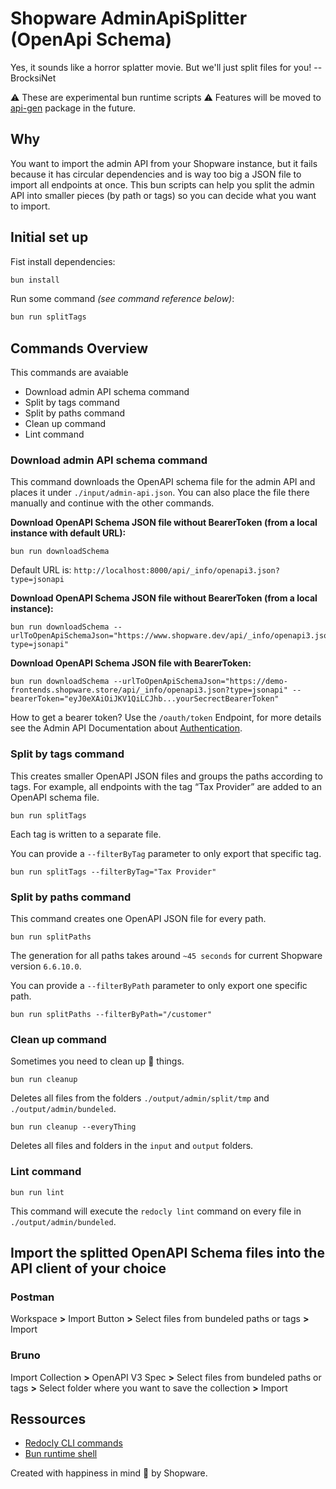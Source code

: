 # Shopware AdminApiSplitter (OpenApi Schema)

Yes, it sounds like a horror splatter movie. But we'll just split files for you! -- BrocksiNet

⚠️ These are experimental bun runtime scripts ⚠️ Features will be moved to [api-gen](https://github.com/shopware/frontends/tree/main/packages/api-gen) package in the future.

## Why

You want to import the admin API from your Shopware instance, but it fails because it has circular dependencies and is way too big a JSON file to import all endpoints at once. This bun scripts can help you split the admin API into smaller pieces (by path or tags) so you can decide what you want to import.

## Initial set up

Fist install dependencies:

```bash
bun install
```

Run some command _(see command reference below)_:

```bash
bun run splitTags
```

## Commands Overview

This commands are avaiable

- Download admin API schema command
- Split by tags command
- Split by paths command
- Clean up command
- Lint command

### Download admin API schema command

This command downloads the OpenAPI schema file for the admin API and places it under `./input/admin-api.json`. You can also place the file there manually and continue with the other commands.

**Download OpenAPI Schema JSON file without BearerToken (from a local instance with default URL):**

```shell
bun run downloadSchema
```

Default URL is: `http://localhost:8000/api/_info/openapi3.json?type=jsonapi`

**Download OpenAPI Schema JSON file without BearerToken (from a local instance):**

```shell
bun run downloadSchema --urlToOpenApiSchemaJson="https://www.shopware.dev/api/_info/openapi3.json?type=jsonapi"
```

**Download OpenAPI Schema JSON file with BearerToken:**

```shell
bun run downloadSchema --urlToOpenApiSchemaJson="https://demo-frontends.shopware.store/api/_info/openapi3.json?type=jsonapi" --bearerToken="eyJ0eXAiOiJKV1QiLCJhb...yourSecrectBearerToken"
```

How to get a bearer token? Use the `/oauth/token` Endpoint, for more details see the Admin API Documentation about [Authentication](https://shopware.stoplight.io/docs/admin-api/authentication).

### Split by tags command

This creates smaller OpenAPI JSON files and groups the paths according to tags. For example, all endpoints with the tag “Tax Provider” are added to an OpenAPI schema file.

```shell
bun run splitTags
```

Each tag is written to a separate file.

You can provide a `--filterByTag` parameter to only export that specific tag.

```shell
bun run splitTags --filterByTag="Tax Provider"
```

### Split by paths command

This command creates one OpenAPI JSON file for every path.

```shell
bun run splitPaths
```

The generation for all paths takes around `~45 seconds` for current Shopware version `6.6.10.0`.

You can provide a `--filterByPath` parameter to only export one specific path.

```shell
bun run splitPaths --filterByPath="/customer"
```

### Clean up command

Sometimes you need to clean up 🧼 things.

```shell
bun run cleanup
```

Deletes all files from the folders `./output/admin/split/tmp` and `./output/admin/bundeled`.

```shell
bun run cleanup --everyThing
```

Deletes all files and folders in the `input` and `output` folders.

### Lint command

```shell
bun run lint
```

This command will execute the `redocly lint` command on every file in `./output/admin/bundeled`.

## Import the splitted OpenAPI Schema files into the API client of your choice

### Postman

Workspace **>** Import Button **>** Select files from bundeled paths or tags **>** Import

### Bruno

Import Collection **>** OpenAPI V3 Spec **>** Select files from bundeled paths or tags **>** Select folder where you want to save the collection **>** Import

## Ressources

- [Redocly CLI commands](https://redocly.com/docs/cli/commands)
- [Bun runtime shell](https://bun.sh/docs/runtime/shell)

Created with happiness in mind 💙 by Shopware.
